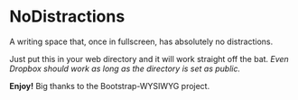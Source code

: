 # NoDistractions
A writing space that, once in fullscreen, has absolutely no distractions.

Just put this in your web directory and it will work straight off the bat. 
*Even Dropbox should work as long as the directory is set as public.*

**Enjoy!** Big thanks to the Bootstrap-WYSIWYG project.
